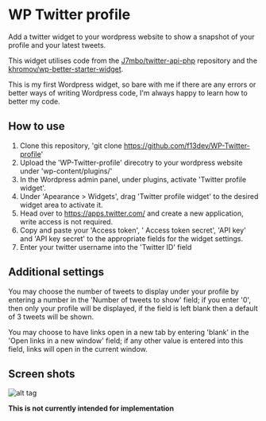 WP Twitter profile
=============
Add a twitter widget to your wordpress website to show a snapshot of your profile and your latest tweets.

This widget utilises code from the [J7mbo/twitter-api-php](https://github.com/J7mbo/twitter-api-php) repository and the [khromov/wp-better-starter-widget](https://github.com/khromov/wp-better-starter-widget).

This is my first Wordpress widget, so bare with me if there are any errors or better ways of writing Wordpress code, I'm always happy to learn how to better my code.

How to use
----------
1. Clone this repository, 'git clone https://github.com/f13dev/WP-Twitter-profile'
2. Upload the 'WP-Twitter-profile' direcotry to your wordpress website under 'wp-content/plugins/'
3. In the Wordpress admin panel, under plugins, activate 'Twitter profile widget'.
4. Under 'Apearance > Widgets', drag 'Twitter profile widget' to the desired widget area to activate it.
5. Head over to https://apps.twitter.com/ and create a new application, write access is not required.
6. Copy and paste your 'Access token', ' Access token secret', 'API key' and 'API key secret' to the appropriate fields for the widget settings.
7. Enter your twitter username into the 'Twitter ID' field

Additional settings
-------------------
You may choose the number of tweets to display under your profile by entering a number in the 'Number of tweets to show' field; if you enter '0', then only your profile will be displayed, if the field is left blank then a default of 3 tweets will be shown.

You may choose to have links open in a new tab by entering 'blank' in the 'Open links in a new window' field; if any other value is entered into this field, links will open in the current window.

Screen shots
------------
![alt tag](http://f13dev.com/git_images/WP-Twitter-profile_1.png)

**This is not currently intended for implementation**
